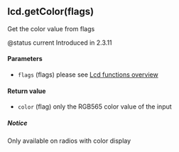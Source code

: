 <!-- This file was generated by the script. Do not edit it, any changes will be lost! -->

## lcd.getColor(flags)



Get the color value from flags

@status current Introduced in 2.3.11


#### Parameters

* `flags` (flags) please see [Lcd functions overview](../lcd-functions-less-than-greater-than-luadoc-begin-lcd/lcd_functions-overview.html)



#### Return value

* `color` (flag) only the RGB565 color value of the input



##### Notice
Only available on radios with color display


